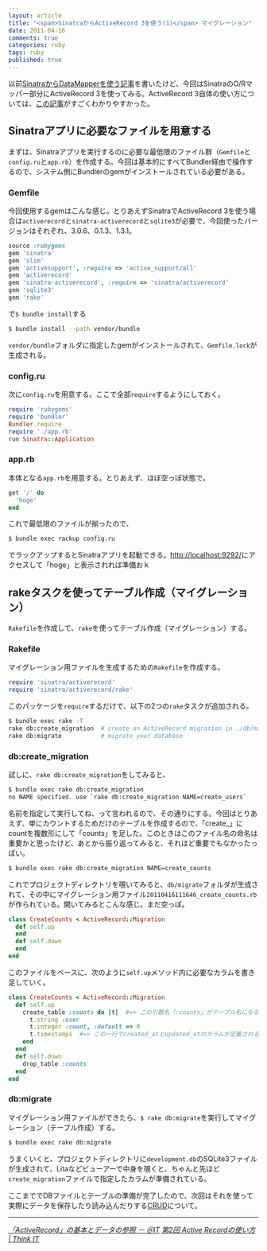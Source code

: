 ```yaml
---
layout: article
title: "<span>SinatraからActiveRecord 3を使う(1)</span> マイグレーション"
date: 2011-04-16
comments: true
categories: ruby
tags: ruby
published: true
---
```


以前[SinatraからDataMapperを使う記事](/2011/02/12/ruby-sinatra-datamapper-1-orm-sqlite)を書いたけど、今回はSinatraのO/Rマッパー部分にActiveRecord 3を使ってみる。ActiveRecord 3自体の使い方については、[この記事](http://www.atmarkit.co.jp/fcoding/rails/posts/rails3/03/rails303a.html)がすごくわかりやすかった。

<!-- READMORE -->


## Sinatraアプリに必要なファイルを用意する

まずは、Sinatraアプリを実行するのに必要な最低限のファイル群（`Gemfile`と`config.ru`と`app.rb`）を作成する。今回は基本的にすべてBundler経由で操作するので、システム側にBundlerのgemがインストールされている必要がある。

### Gemfile

今回使用するgemはこんな感じ。とりあえずSinatraでActiveRecord 3を使う場合は`activerecord`と`sinatra-activerecord`と`sqlite3`が必要で、今回使ったバージョンはそれぞれ、3.0.6、0.1.3、1.3.1。

~~~ ruby
source :rubygems
gem 'sinatra'
gem 'slim'
gem 'activesupport', :require => 'active_support/all'
gem 'activerecord'
gem 'sinatra-activerecord', :require => 'sinatra/activerecord'
gem 'sqlite3'
gem 'rake'
~~~

で`$ bundle install`する

~~~ sh
$ bundle install --path vendor/bundle
~~~

`vendor/bundle`フォルダに指定したgemがインストールされて、`Gemfile.lock`が生成される。


### config.ru

次に`config.ru`を用意する。ここで全部`require`するようにしておく。

~~~ ruby
require 'rubygems'
require 'bundler'
Bundler.require
require './app.rb'
run Sinatra::Application
~~~


### app.rb

本体となる`app.rb`を用意する。とりあえず、ほぼ空っぽ状態で。

~~~ ruby
get '/' do
  'hoge'
end
~~~

これで最低限のファイルが揃ったので、

~~~ sh
$ bundle exec rackup config.ru
~~~

でラックアップするとSinatraアプリを起動できる。<http://localhost:9292/>にアクセスして「hoge」と表示されれば準備おｋ


## rakeタスクを使ってテーブル作成（マイグレーション）

`Rakefile`を作成して、`rake`を使ってテーブル作成（マイグレーション）する。

### Rakefile

マイグレーション用ファイルを生成するための`Rakefile`を作成する。

~~~ ruby
require 'sinatra/activerecord'
require 'sinatra/activerecord/rake'
~~~

このパッケージを`require`するだけで、以下の2つの`rake`タスクが追加される。

~~~ sh
$ bundle exec rake -T
rake db:create_migration  # create an ActiveRecord migration in ./db/migrate
rake db:migrate           # migrate your database
~~~


### db:create\_migration

試しに、`rake db:create_migration`をしてみると、

~~~ sh
$ bundle exec rake db:create_migration
no NAME specified. use `rake db:create_migration NAME=create_users`
~~~

名前を指定して実行してね、って言われるので、その通りにする。今回はとりあえず、単にカウントするためだけのテーブルを作成するので、「create\_」にcountを複数形にして「counts」を足した。このときはこのファイル名の命名は重要かと思ったけど、あとから振り返ってみると、それほど重要でもなかったっぽい。

~~~ sh
$ bundle exec rake db:create_migration NAME=create_counts
~~~

これでプロジェクトディレクトリを覗いてみると、`db/migrate`フォルダが生成されて、その中にマイグレーション用ファイル`20110416111646_create_counts.rb`が作られている。開いてみるとこんな感じ。まだ空っぽ。

~~~ ruby
class CreateCounts < ActiveRecord::Migration
  def self.up
  end
  def self.down
  end
end
~~~

このファイルをベースに、次のように`self.up`メソッド内に必要なカラムを書き足していく。

~~~ ruby
class CreateCounts < ActiveRecord::Migration
  def self.up
    create_table :counts do |t|  #=> この引数名「:counts」がテーブル名になる
      t.string :user
      t.integer :count, :default => 0
      t.timestamps  #=> この一行でcreated_atとupdated_atのカラムが定義される
    end
  end
  def self.down
    drop_table :counts
  end
end
~~~

### db:migrate

マイグレーション用ファイルができたら、`$ rake db:migrate`を実行してマイグレーション（テーブル作成）する。

~~~ sh
$ bundle exec rake db:migrate
~~~

うまくいくと、プロジェクトディレクトリに`development.db`のSQLite3ファイルが生成されて、Litaなどビューアーで中身を覗くと、ちゃんと先ほど`create_migration`ファイルで指定したカラムが準備されている。

ここまででDBファイルとテーブルの準備が完了したので、次回はそれを使って実際にデータを保存したり読み込んだりする[CRUD](/2011/04/17/ruby-sinatra-active-record-3-crud)について。

* * *

<cite>[「ActiveRecord」の基本とデータの参照 － ＠IT](http://www.atmarkit.co.jp/fcoding/rails/posts/rails3/03/rails303a.html)</cite>
<cite>[第2回 Active Recordの使い方 | Think IT](http://thinkit.co.jp/story/2010/10/13/1804)</cite>
